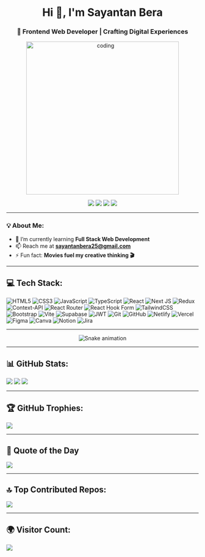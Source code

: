 <h1 align="center">Hi 👋, I'm Sayantan Bera</h1>
<h3 align="center">🚀 Frontend Web Developer | Crafting Digital Experiences</h3>

<p align="center">
  <img src="https://i.pinimg.com/originals/e8/f4/53/e8f453469a3ec97ecd354df465d73913.gif" alt="coding" width="400"/>
</p>

<p align="center">
  <a href="https://instagram.com/sayantan.exe"><img src="https://img.shields.io/badge/Instagram-%23E4405F.svg?logo=Instagram&logoColor=white"/></a>
  <a href="https://linkedin.com/in/sayantan-bera-b11300202"><img src="https://img.shields.io/badge/LinkedIn-%230077B5.svg?logo=linkedin&logoColor=white"/></a>
  <a href="https://x.com/Sayanta54584306"><img src="https://img.shields.io/badge/X-black.svg?logo=X&logoColor=white"/></a>
  <a href="mailto:sayantanbera25@gmail.com"><img src="https://img.shields.io/badge/Email-D14836?logo=gmail&logoColor=white"/></a>
</p>

---

### 💡 About Me:
- 🌱 I’m currently learning **Full Stack Web Development**
- 📫 Reach me at **sayantanbera25@gmail.com**
- ⚡ Fun fact: **Movies fuel my creative thinking 🎬**

---

## 💻 Tech Stack:
![HTML5](https://img.shields.io/badge/html5-%23E34F26.svg?style=for-the-badge&logo=html5&logoColor=white)
![CSS3](https://img.shields.io/badge/css3-%231572B6.svg?style=for-the-badge&logo=css3&logoColor=white)
![JavaScript](https://img.shields.io/badge/javascript-%23323330.svg?style=for-the-badge&logo=javascript&logoColor=%23F7DF1E)
![TypeScript](https://img.shields.io/badge/typescript-%23007ACC.svg?style=for-the-badge&logo=typescript&logoColor=white)
![React](https://img.shields.io/badge/react-%2320232a.svg?style=for-the-badge&logo=react&logoColor=%2361DAFB)
![Next JS](https://img.shields.io/badge/Next-black?style=for-the-badge&logo=next.js&logoColor=white)
![Redux](https://img.shields.io/badge/redux-%23593d88.svg?style=for-the-badge&logo=redux&logoColor=white)
![Context-API](https://img.shields.io/badge/Context--Api-000000?style=for-the-badge&logo=react)
![React Router](https://img.shields.io/badge/React_Router-CA4245?style=for-the-badge&logo=react-router&logoColor=white)
![React Hook Form](https://img.shields.io/badge/React%20Hook%20Form-%23EC5990.svg?style=for-the-badge&logo=reacthookform&logoColor=white)
![TailwindCSS](https://img.shields.io/badge/tailwindcss-%2338B2AC.svg?style=for-the-badge&logo=tailwind-css&logoColor=white)
![Bootstrap](https://img.shields.io/badge/bootstrap-%238511FA.svg?style=for-the-badge&logo=bootstrap&logoColor=white)
![Vite](https://img.shields.io/badge/vite-%23646CFF.svg?style=for-the-badge&logo=vite&logoColor=white)
![Supabase](https://img.shields.io/badge/Supabase-3ECF8E?style=for-the-badge&logo=supabase&logoColor=white)
![JWT](https://img.shields.io/badge/JWT-black?style=for-the-badge&logo=JSON%20web%20tokens)
![Git](https://img.shields.io/badge/git-%23F05033.svg?style=for-the-badge&logo=git&logoColor=white)
![GitHub](https://img.shields.io/badge/github-%23121011.svg?style=for-the-badge&logo=github&logoColor=white)
![Netlify](https://img.shields.io/badge/netlify-%23000000.svg?style=for-the-badge&logo=netlify&logoColor=#00C7B7)
![Vercel](https://img.shields.io/badge/vercel-%23000000.svg?style=for-the-badge&logo=vercel&logoColor=white)
![Figma](https://img.shields.io/badge/figma-%23F24E1E.svg?style=for-the-badge&logo=figma&logoColor=white)
![Canva](https://img.shields.io/badge/Canva-%2300C4CC.svg?style=for-the-badge&logo=Canva&logoColor=white)
![Notion](https://img.shields.io/badge/Notion-%23000000.svg?style=for-the-badge&logo=notion&logoColor=white)
![Jira](https://img.shields.io/badge/jira-%230A0FFF.svg?style=for-the-badge&logo=jira&logoColor=white)

---

<div align="center">
  <img src="https://profile-readme-generator.com/assets/snake.svg" alt="Snake animation" />
</div>

---

## 📊 GitHub Stats:
![](https://github-readme-stats.vercel.app/api?username=sayantan-025&theme=dark&hide_border=false&include_all_commits=true&count_private=true)
![](https://nirzak-streak-stats.vercel.app/?user=sayantan-025&theme=dark&hide_border=false)
![](https://github-readme-stats.vercel.app/api/top-langs/?username=sayantan-025&theme=dark&hide_border=false&layout=compact)

---

## 🏆 GitHub Trophies:
![](https://github-profile-trophy.vercel.app/?username=sayantan-025&theme=radical&no-frame=false&no-bg=true&margin-w=4)

---

## 🧠 Quote of the Day
![](https://quotes-github-readme.vercel.app/api?type=horizontal&theme=radical)

---

## 🔝 Top Contributed Repos:
![](https://github-contributor-stats.vercel.app/api?username=sayantan-025&limit=5&theme=dark&combine_all_yearly_contributions=true)

---

## 🌍 Visitor Count:
[![](https://visitcount.itsvg.in/api?id=sayantan-025&icon=0&color=0)](https://visitcount.itsvg.in)

<!-- Proudly customized by Sayantan Bera -->
